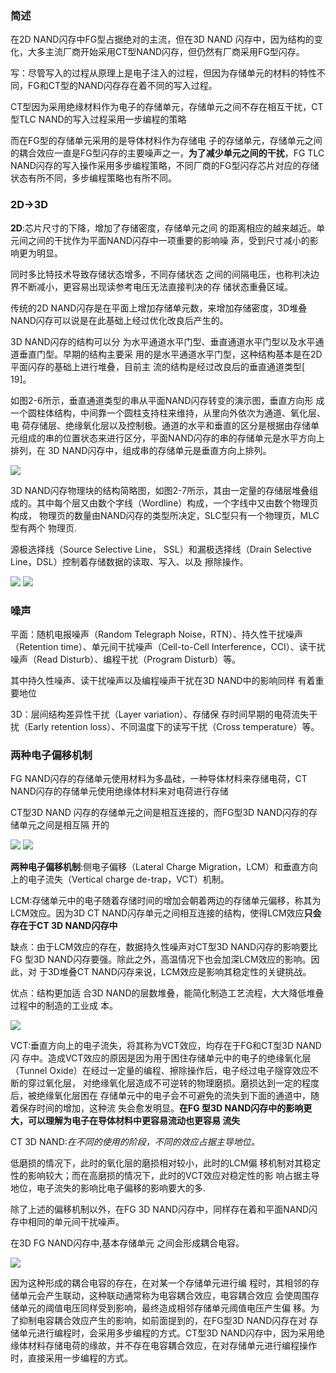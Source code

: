 ### 简述
在2D NAND闪存中FG型占据绝对的主流，但在3D NAND 闪存中，因为结构的变化，大多主流厂商开始采用CT型NAND闪存，但仍然有厂商采用FG型闪存。

写：尽管写入的过程从原理上是电子注入的过程，但因为存储单元的材料的特性不同，FG和CT型的NAND闪存存在着不同的写入过程。

CT型因为采用绝缘材料作为电子的存储单元，存储单元之间不存在相互干扰，CT型TLC NAND的写入过程采用一步编程的策略

而在FG型的存储单元采用的是导体材料作为存储电 子的存储单元，存储单元之间的耦合效应一直是FG型闪存的主要噪声之一，**为了减少单元之间的干扰**，FG TLC NAND闪存的写入操作采用多步编程策略，不同厂商的FG型闪存芯片对应的存储状态有所不同，多步编程策略也有所不同。 

### 2D->3D
**2D**:芯片尺寸的下降，增加了存储密度，存储单元之间 的距离相应的越来越近。单元间之间的干扰作为平面NAND闪存中一项重要的影响噪 声，受到尺寸减小的影响更为明显。

同时多比特技术导致存储状态增多，不同存储状态 之间的间隔电压，也称判决边界不断减小，更容易出现读参考电压无法直接判决的存 储状态重叠区域。

传统的2D NAND闪存是在平面上增加存储单元数，来增加存储密度，3D堆叠  NAND闪存可以说是在此基础上经过优化改良后产生的。

3D NAND闪存的结构可以分 为水平通道水平门型、垂直通道水平门型以及水平通道垂直门型。早期的结构主要采 用的是水平通道水平门型，这种结构基本是在2D平面闪存的基础上进行堆叠，目前主 流的结构是经过改良后的垂直通道类型[ 19]。 


如图2-6所示，垂直通道类型的串从平面NAND闪存转变的演示图，垂直方向形 成一个圆柱体结构，中间靠一个圆柱支持柱来维持，从里向外依次为通道、氧化层、电 荷存储层、绝缘氧化层以及控制极。通道的水平和垂直的区分是根据由存储单元组成的串的位置状态来进行区分，平面NAND闪存的串的存储单元是水平方向上排列，在 3D NAND闪存中，组成串的存储单元是垂直方向上排列。 

<img src="./pic/3D/2D_to_3D.png">

3D NAND闪存物理块的结构简略图，如图2-7所示，其由一定量的存储层堆叠组 成的。其中每个层又由数个字线（Wordline）构成，一个字线中又由数个物理页构成， 物理页的数量由NAND闪存的类型所决定，SLC型只有一个物理页，MLC型有两个 物理页.

源极选择线（Source Selective Line， SSL）和漏极选择线（Drain Selective Line，DSL）控制着存储数据的读取、写入、以及 擦除操作。 

<img src="./pic/3D/flash_block.png">

<img src="./pic/3D/pages_in_WL.png">

### 噪声
平面：随机电报噪声（Random  Telegraph Noise，RTN）、持久性干扰噪声（Retention time）、单元间干扰噪声（Cell-to-Cell Interference，CCI）、读干扰噪声（Read Disturb）、编程干扰（Program Disturb）等。

其中持久性噪声、读干扰噪声以及编程噪声干扰在3D NAND中的影响同样 有着重要地位

3D：层间结构差异性干扰（Layer variation）、存储保 存时间早期的电荷流失干扰（Early retention loss）、不同温度下的读写干扰（Cross temperature）等。

### 两种电子偏移机制
FG NAND闪存的存储单元使用材料为多晶硅，一种导体材料来存储电荷，CT  NAND闪存的存储单元使用绝缘体材料来对电荷进行存储

CT型3D NAND 闪存的存储单元之间是相互连接的，而FG型3D NAND闪存的存储单元之间是相互隔 开的

<img src="./pic/3D/FG_3D_NAND.png">


<img src="./pic/3D/CT_3D_NAND.png">

**两种电子偏移机制**:侧电子偏移（Lateral Charge Migration，LCM）和垂直方向上的电子流失（Vertical charge de-trap，VCT）机制。

LCM:存储单元中的电子随着存储时间的增加会朝着两边的存储单元偏移，称其为 LCM效应。因为3D CT NAND闪存单元之间相互连接的结构，使得LCM效应**只会存在于CT 3D NAND闪存中**

缺点：由于LCM效应的存在，数据持久性噪声对CT型3D NAND闪存的影响要比FG 型3D NAND闪存要强。除此之外，高温情况下也会加深LCM效应的影响。因此，对 于3D堆叠CT NAND闪存来说，LCM效应是影响其稳定性的关键挑战。

优点：结构更加适 合3D NAND的层数堆叠，能简化制造工艺流程，大大降低堆叠过程中的制造的工业成 本。

<img src="./pic/3D/LCM_VCT.png">

VCT:垂直方向上的电子流失，将其称为VCT效应，均存在于FG和CT型3D NAND闪 存中。造成VCT效应的原因是因为用于困住存储单元中的电子的绝缘氧化层（Tunnel  Oxide）在经过一定量的编程、擦除操作后，电子经过电子隧穿效应不断的穿过氧化层， 对绝缘氧化层造成不可逆转的物理磨损。磨损达到一定的程度后，被绝缘氧化层困在 存储单元中的电子会不可避免的流失到下面的通道中，随着保存时间的增加，这种流 失会愈发明显。**在FG 型3D NAND闪存中的影响更大，可以理解为电子在导体材料中更容易流动也更容易 流失**

CT 3D NAND:*在不同的使用的阶段，不同的效应占据主导地位。*

低磨损的情况下，此时的氧化层的磨损相对较小，此时的LCM偏 移机制对其稳定性的影响较大；而在高磨损的情况下，此时的VCT效应对稳定性的影 响占据主导地位，电子流失的影响比电子偏移的影响要大的多.

除了上述的偏移机制以外，在FG 3D NAND闪存中，同样存在着和平面NAND闪 存中相同的单元间干扰噪声。

在3D FG NAND闪存中,基本存储单元 之间会形成耦合电容。

<img src="./pic/3D/FG_to_FG_interference.png">

因为这种形成的耦合电容的存在，在对某一个存储单元进行编 程时，其相邻的存储单元会产生联动，这种联动通常称为电容耦合效应，电容耦合效应 会使周围存储单元的阈值电压同样受到影响，最终造成相邻存储单元阈值电压产生偏 移。为了抑制电容耦合效应产生的影响，如前面提到的，在FG型3D NAND闪存在对 存储单元进行编程时，会采用多步编程的方式。CT型3D NAND闪存中，因为采用绝 缘体材料存储电荷的缘故，并不存在电容耦合效应，在对存储单元进行编程操作时，直接采用一步编程的方式。 